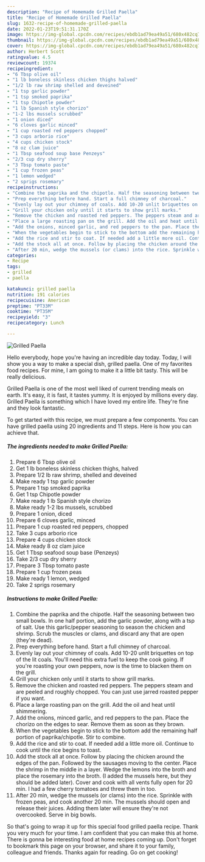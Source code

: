 ```yaml
---
description: "Recipe of Homemade Grilled Paella"
title: "Recipe of Homemade Grilled Paella"
slug: 1632-recipe-of-homemade-grilled-paella
date: 2022-01-23T19:51:31.170Z
image: https://img-global.cpcdn.com/recipes/ebdb1ad79ea49a51/680x482cq70/grilled-paella-recipe-main-photo.jpg
thumbnail: https://img-global.cpcdn.com/recipes/ebdb1ad79ea49a51/680x482cq70/grilled-paella-recipe-main-photo.jpg
cover: https://img-global.cpcdn.com/recipes/ebdb1ad79ea49a51/680x482cq70/grilled-paella-recipe-main-photo.jpg
author: Herbert Scott
ratingvalue: 4.5
reviewcount: 19374
recipeingredient:
- "6 Tbsp olive oil"
- "1 lb boneless skinless chicken thighs halved"
- "1/2 lb raw shrimp shelled and deveined"
- "1 tsp garlic powder"
- "1 tsp smoked paprika"
- "1 tsp Chipotle powder"
- "1 lb Spanish style chorizo"
- "1-2 lbs mussels scrubbed"
- "1 onion diced"
- "6 cloves garlic minced"
- "1 cup roasted red peppers chopped"
- "3 cups arborio rice"
- "4 cups chicken stock"
- "8 oz clam juice"
- "1 Tbsp seafood soup base Penzeys"
- "2/3 cup dry sherry"
- "3 Tbsp tomato paste"
- "1 cup frozen peas"
- "1 lemon wedged"
- "2 sprigs rosemary"
recipeinstructions:
- "Combine the paprika and the chipotle. Half the seasoning between two small bowls. In one half portion, add the garlic powder, along with a tsp of salt. Use this garlic/pepper seasoning to season the chicken and shrimp. Scrub the muscles or clams, and discard any that are open (they&#39;re dead)."
- "Prep everything before hand. Start a full chimney of charcoal."
- "Evenly lay out your chimney of coals. Add 10-20 unlit briquettes on top of the lit coals. You&#39;ll need this extra fuel to keep the cook going. If you&#39;re roasting your own peppers, now is the time to blacken them on the grill."
- "Grill your chicken only until it starts to show grill marks."
- "Remove the chicken and roasted red peppers. The peppers steam and are peeled and roughly chopped. You can just use jarred roasted pepper if you want."
- "Place a large roasting pan on the grill. Add the oil and heat until shimmering."
- "Add the onions, minced garlic, and red peppers to the pan. Place the chorizo on the edges to sear. Remove them as soon as they brown."
- "When the vegetables begin to stick to the bottom add the remaining half portion of paprika/chipotle. Stir to combine."
- "Add the rice and stir to coat. If needed add a little more oil. Continue to cook until the rice begins to toast."
- "Add the stock all at once. Follow by placing the chicken around the edges of the pan. Followed by the sausages moving to the center. Place the shrimp in the middle in a layer. Wedge the lemons into the broth and place the rosemary into the broth. (I added the mussels here, but they should be added later). Cover and cook with all vents fully open for 20 min. I had a few cherry tomatoes and threw them in too."
- "After 20 min, wedge the mussels (or clams) into the rice. Sprinkle with frozen peas, and cook another 20 min. The mussels should open and release their juices. Adding them later will ensure they&#39;re not overcooked. Serve in big bowls."
categories:
- Recipe
tags:
- grilled
- paella

katakunci: grilled paella 
nutrition: 191 calories
recipecuisine: American
preptime: "PT33M"
cooktime: "PT35M"
recipeyield: "3"
recipecategory: Lunch

---
```



![Grilled Paella](https://img-global.cpcdn.com/recipes/ebdb1ad79ea49a51/680x482cq70/grilled-paella-recipe-main-photo.jpg)

Hello everybody, hope you're having an incredible day today. Today, I will show you a way to make a special dish, grilled paella. One of my favorites food recipes. For mine, I am going to make it a little bit tasty. This will be really delicious.

Grilled Paella is one of the most well liked of current trending meals on earth. It's easy, it is fast, it tastes yummy. It is enjoyed by millions every day. Grilled Paella is something which I have loved my entire life. They're fine and they look fantastic.




To get started with this recipe, we must prepare a few components. You can have grilled paella using 20 ingredients and 11 steps. Here is how you can achieve that.

<!--inarticleads1-->

##### The ingredients needed to make Grilled Paella:

1. Prepare 6 Tbsp olive oil
1. Get 1 lb boneless skinless chicken thighs, halved
1. Prepare 1/2 lb raw shrimp, shelled and deveined
1. Make ready 1 tsp garlic powder
1. Prepare 1 tsp smoked paprika
1. Get 1 tsp Chipotle powder
1. Make ready 1 lb Spanish style chorizo
1. Make ready 1-2 lbs mussels, scrubbed
1. Prepare 1 onion, diced
1. Prepare 6 cloves garlic, minced
1. Prepare 1 cup roasted red peppers, chopped
1. Take 3 cups arborio rice
1. Prepare 4 cups chicken stock
1. Make ready 8 oz clam juice
1. Get 1 Tbsp seafood soup base (Penzeys)
1. Take 2/3 cup dry sherry
1. Prepare 3 Tbsp tomato paste
1. Prepare 1 cup frozen peas
1. Make ready 1 lemon, wedged
1. Take 2 sprigs rosemary




<!--inarticleads2-->

##### Instructions to make Grilled Paella:

1. Combine the paprika and the chipotle. Half the seasoning between two small bowls. In one half portion, add the garlic powder, along with a tsp of salt. Use this garlic/pepper seasoning to season the chicken and shrimp. Scrub the muscles or clams, and discard any that are open (they&#39;re dead).
1. Prep everything before hand. Start a full chimney of charcoal.
1. Evenly lay out your chimney of coals. Add 10-20 unlit briquettes on top of the lit coals. You&#39;ll need this extra fuel to keep the cook going. If you&#39;re roasting your own peppers, now is the time to blacken them on the grill.
1. Grill your chicken only until it starts to show grill marks.
1. Remove the chicken and roasted red peppers. The peppers steam and are peeled and roughly chopped. You can just use jarred roasted pepper if you want.
1. Place a large roasting pan on the grill. Add the oil and heat until shimmering.
1. Add the onions, minced garlic, and red peppers to the pan. Place the chorizo on the edges to sear. Remove them as soon as they brown.
1. When the vegetables begin to stick to the bottom add the remaining half portion of paprika/chipotle. Stir to combine.
1. Add the rice and stir to coat. If needed add a little more oil. Continue to cook until the rice begins to toast.
1. Add the stock all at once. Follow by placing the chicken around the edges of the pan. Followed by the sausages moving to the center. Place the shrimp in the middle in a layer. Wedge the lemons into the broth and place the rosemary into the broth. (I added the mussels here, but they should be added later). Cover and cook with all vents fully open for 20 min. I had a few cherry tomatoes and threw them in too.
1. After 20 min, wedge the mussels (or clams) into the rice. Sprinkle with frozen peas, and cook another 20 min. The mussels should open and release their juices. Adding them later will ensure they&#39;re not overcooked. Serve in big bowls.




So that's going to wrap it up for this special food grilled paella recipe. Thank you very much for your time. I am confident that you can make this at home. There is gonna be interesting food at home recipes coming up. Don't forget to bookmark this page on your browser, and share it to your family, colleague and friends. Thanks again for reading. Go on get cooking!
